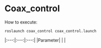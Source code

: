 # Coax_control

How to execute:

```
roslaunch coax_control coax_control.launch
```


|:---:|:---:|:---:|
|Parameter| | |

